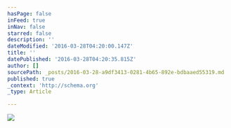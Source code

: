 ```yaml
---
hasPage: false
inFeed: true
inNav: false
starred: false
description: ''
dateModified: '2016-03-28T04:20:00.147Z'
title: ''
datePublished: '2016-03-28T04:20:35.815Z'
author: []
sourcePath: _posts/2016-03-28-a9df3413-0281-4b65-892e-bdbaaed55319.md
published: true
_context: 'http://schema.org'
_type: Article

---
```

![](https://the-grid-user-content.s3-us-west-2.amazonaws.com/8ddf663a-ffd1-480e-b4c8-7726f1092784.jpg)